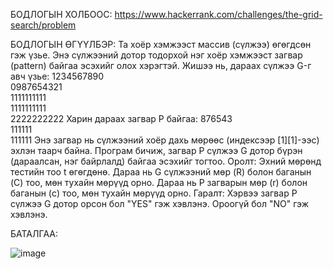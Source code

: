 БОДЛОГЫН ХОЛБООС: https://www.hackerrank.com/challenges/the-grid-search/problem

БОДЛОГЫН ӨГҮҮЛБЭР:
Та хоёр хэмжээст массив (сүлжээ) өгөгдсөн гэж үзье. Энэ сүлжээний дотор тодорхой нэг хоёр хэмжээст загвар
(pattern) байгаа эсэхийг олох хэрэгтэй. Жишээ нь, дараах сүлжээ G-г авч үзье:
1234567890  
0987654321  
1111111111  
1111111111  
2222222222
Харин дараах загвар P байгаа:
876543  
111111  
111111
Энэ загвар нь сүлжээний хоёр дахь мөрөөс (индексээр [1][1]-ээс) эхлэн таарч байна.
Програм бичиж, загвар P сүлжээ G дотор бүрэн (дараалсан, нэг байрлалд) байгаа эсэхийг тогтоо.
Оролт:
Эхний мөрөнд тестийн тоо t өгөгдөнө.
Дараа нь G сүлжээний мөр (R) болон баганын (C) тоо, мөн тухайн мөрүүд орно.
Дараа нь P загварын мөр (r) болон баганын (c) тоо, мөн тухайн мөрүүд орно.
Гаралт:
Хэрвээ загвар P сүлжээ G дотор орсон бол "YES" гэж хэвлэнэ.
Ороогүй бол "NO" гэж хэвлэнэ.

БАТАЛГАА: 

 ![image](https://github.com/user-attachments/assets/b3148e7a-083f-45b6-b28a-831b3f230f0c)


